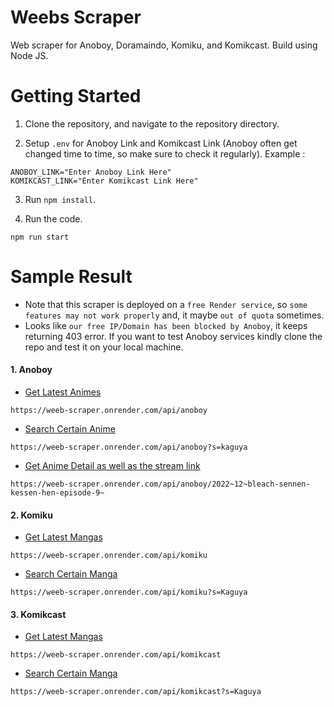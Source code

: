 # Weebs Scraper

Web scraper for Anoboy, Doramaindo, Komiku, and Komikcast. Build using Node JS.

# Getting Started

1. Clone the repository, and navigate to the repository directory.

2. Setup `.env` for Anoboy Link and Komikcast Link (Anoboy often get changed time to time, so make sure to check it regularly). Example :

```
ANOBOY_LINK="Enter Anoboy Link Here"
KOMIKCAST_LINK="Enter Komikcast Link Here"
```

3. Run `npm install`.

4. Run the code.

```
npm run start
```

# Sample Result

- Note that this scraper is deployed on a `free Render service`, so `some features may not work properly` and, it maybe `out of quota` sometimes.
- Looks like `our free IP/Domain has been blocked by Anoboy`, it keeps returning 403 error. If you want to test Anoboy services kindly clone the repo and test it on your local machine.

#### 1. Anoboy

- [Get Latest Animes](https://weeb-scraper.onrender.com/api/anoboy)

```
https://weeb-scraper.onrender.com/api/anoboy
```

- [Search Certain Anime](https://weeb-scraper.onrender.com/api/anoboy?s=kaguya)

```
https://weeb-scraper.onrender.com/api/anoboy?s=kaguya
```

- [Get Anime Detail as well as the stream link](https://weeb-scraper.onrender.com/api/anoboy/2022~12~bleach-sennen-kessen-hen-episode-9~)

```
https://weeb-scraper.onrender.com/api/anoboy/2022~12~bleach-sennen-kessen-hen-episode-9~
```

#### 2. Komiku

- [Get Latest Mangas](https://weeb-scraper.onrender.com/api/komiku)

```
https://weeb-scraper.onrender.com/api/komiku
```

- [Search Certain Manga](https://weeb-scraper.onrender.com/api/komiku?s=Kaguya)

```
https://weeb-scraper.onrender.com/api/komiku?s=Kaguya
```

#### 3. Komikcast

- [Get Latest Mangas](https://weeb-scraper.onrender.com/api/komikcast)

```
https://weeb-scraper.onrender.com/api/komikcast
```

- [Search Certain Manga](https://weeb-scraper.onrender.com/api/komikcast?s=Kaguya)

```
https://weeb-scraper.onrender.com/api/komikcast?s=Kaguya
```

